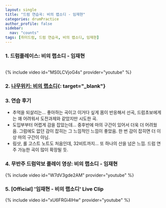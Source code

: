 ```yaml
---
layout: single
title: "드럼 연습곡: 비의 랩소디 - 임재현"
categories: drumPractice
author_profile: false
sidebar:
  nav: "counts"
tags: [취미드럼, 드럼 연습곡, 비의 랩소디, 임재현]
---
```


### 1. 드럼플레이스: 비의 랩소디 - 임재현

<br/>
{% include video id="MS0LCVjoG4s" provider="youtube" %}

### 2. [나무위키: 비의 랩소디](https://namu.wiki/w/%EB%B9%84(%E6%82%B2)%EC%9D%98%20Rhapsody?from=%EB%B9%84%EC%9D%98%20%EB%9E%A9%EC%86%8C%EB%94%94){: target="_blank"}

### 3. 연습 후기

- 추억을 되살리는... 좋아하는 곡이고 이거다 싶게 몸이 반응해서 선곡, 드럼초보에게는 꽤 어려워서 도전과제와 같았지만 시도한 곡.
- 도입부부터 어렵게 감을 잡았는데... 중후반에 마의 구간이 있어서 더욱 더 어려웠음. 그럼에도 없던 감이 잡히는 그 느낌적인 느낌이 좋았음. 한 번 감이 잡히면 더 이상 마의 구간이 아님.
- 림샷, 롤 고스트 노트도 처음인데, 32비트까지... 또 하나의 산을 넘은 느낌. 드럼 연주 가능한 곡이 많이 확장될 듯.

### 4. 무반주 드럼악보 플레이 영상: 비의 랩소디 - 임재현

{% include video id="W7dV3gde2AM" provider="youtube" %}


### 5. [Official] '임재현 - 비의 랩소디' Live Clip

{% include video id="xU6FRGi4lHw" provider="youtube" %}